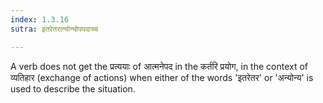 ```yaml
---
index: 1.3.16
sutra: इतरेतरान्योन्योपपदाच्च

---
```

A verb does not get the प्रत्ययाः of आत्मनेपद  in the कर्तरि प्रयोग, in the context of व्यतिहार (exchange of actions) when either of the words 'इतरेतर' or 'अन्योन्य' is used to describe the situation.

